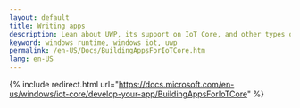 ```yaml
---
layout: default
title: Writing apps
description: Lean about UWP, its support on IoT Core, and other types of apps supported on IoT Core
keyword: windows runtime, windows iot, uwp
permalink: /en-US/Docs/BuildingAppsForIoTCore.htm
lang: en-US
---
```

{% include redirect.html url="https://docs.microsoft.com/en-us/windows/iot-core/develop-your-app/BuildingAppsForIoTCore" %}
